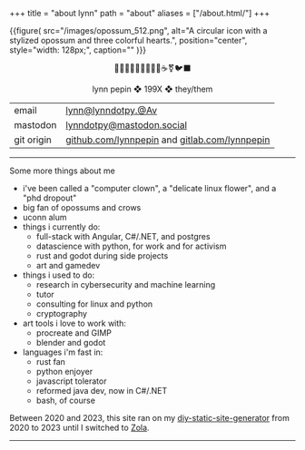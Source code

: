 +++
title = "about lynn"
path = "about"
aliases = ["/about.html/"]
+++


{{figure(
  src="/images/opossum_512.png",
  alt="A circular icon with a stylized opossum and three colorful hearts.",
  position="center",
  style="width: 128px;",
  caption=""
)}}


<div style="text-align: center; display: flow"> 🏳️‍🌈🏳️‍⚧️🇵🇸🦀🐍👾☕️⚧️🐦‍⬛ 

lynn pepin ❖ 199X ❖ they/them
</div>

| | |
|-|-|
| email  |[&#108;&#121;&#110;&#110;&#064;&#108;&#121;&#110;&#110;&#100;&#111;&#116;&#112;&#121;&#046;&#064;&#065;&#118;](mailto:&#108;&#121;&#110;&#110;&#064;&#108;&#121;&#110;&#110;&#100;&#111;&#116;&#112;&#121;&#046;&#064;&#065;&#118;)|
| mastodon | [lynndotpy@mastodon.social](https://mastodon.social/@lynndotpy) |
| git origin |  [github.com/lynnpepin](https://github.com/lynnpepin/) and [gitlab.com/lynnpepin](https://gitlab.com/lynnpepin/) |

---

Some more things about me

- i've been called a "computer clown", a "delicate linux flower", and a "phd dropout"
- big fan of opossums and crows
- uconn alum
- things i currently do:
  - full-stack with Angular, C#/.NET, and postgres
  - datascience with python, for work and for activism
  - rust and godot during side projects
  - art and gamedev
- things i used to do:
  - research in cybersecurity and machine learning
  - tutor
  - consulting for linux and python
  - cryptography
- art tools i love to work with:
  - procreate and GIMP
  - blender and godot
- languages i'm fast in:
  - rust fan
  - python enjoyer
  - javascript tolerator
  - reformed java dev, now in C#/.NET
  - bash, of course

Between 2020 and 2023, this site ran on my [diy-static-site-generator](https://github.com/diy-static-site-generator) from 2020 to 2023 until I switched to [Zola](https://getzola.org).


---
